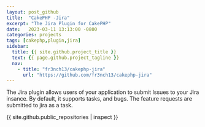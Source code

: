 ```yaml
---
layout: post_github
title:  "CakePHP -Jira"
excerpt: "The Jira Plugin for CakePHP"
date:   2023-03-11 13:13:00 -0800
categories: projects
tags: [cakephp,plugin,jira]
sidebar:
  title: {{ site.github.project_title }}
  text: {{ page.github.project_tagline }}
  nav:
    - title: "fr3nch13/cakephp-jira"
      url: "https://github.com/fr3nch13/cakephp-jira" 
---
```


The Jira plugin allows users of your application to submit Issues to your Jira insance.
By default, it supports tasks, and bugs. The feature requests are submitted to jira as a task. 

{{ site.github.public_repositories | inspect }}